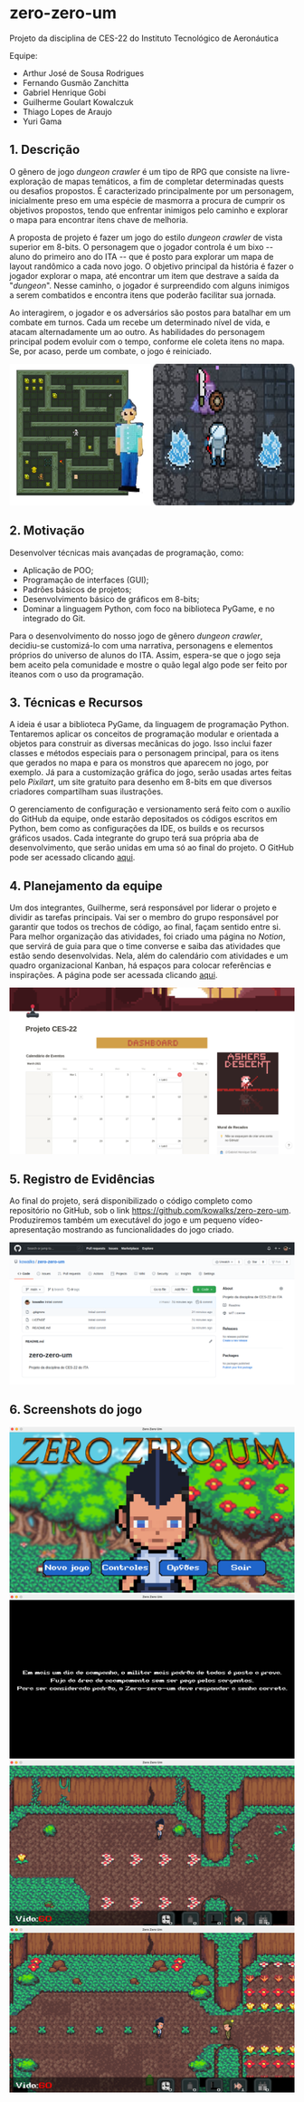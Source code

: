 # zero-zero-um

Projeto da disciplina de CES-22 do Instituto Tecnológico de Aeronáutica

Equipe:
* Arthur José de Sousa Rodrigues
* Fernando Gusmão Zanchitta
* Gabriel Henrique Gobi
* Guilherme Goulart Kowalczuk
* Thiago Lopes de Araujo
* Yuri Gama

## 1. Descrição

O gênero de jogo *dungeon crawler* é um tipo de RPG que consiste na livre-exploração de mapas temáticos, a fim de completar determinadas quests ou desafios propostos. É caracterizado principalmente por um personagem, inicialmente preso em uma espécie de masmorra a procura de cumprir os objetivos propostos, tendo que enfrentar inimigos pelo caminho e explorar o mapa para encontrar itens chave de melhoria.

A proposta de projeto é fazer um jogo do estilo *dungeon crawler* de vista superior em 8-bits. O personagem que o jogador controla é um bixo -- aluno do primeiro ano do ITA -- que é posto para explorar um mapa de layout randômico a cada novo jogo. O objetivo principal da história é fazer o jogador explorar o mapa, até encontrar um item que destrave a saída da "*dungeon*". Nesse caminho, o jogador é surpreendido com alguns inimigos a serem combatidos e encontra itens que poderão facilitar sua jornada.

Ao interagirem, o jogador e os adversários são postos para batalhar em um combate em turnos. Cada um recebe um determinado nível de vida, e atacam alternadamente um ao outro. As habilidades do personagem principal podem evoluir com o tempo, conforme ele coleta itens no mapa. Se, por acaso, perde um combate, o jogo é reiniciado.

<img src="./extras/jogo.jpg" width="250" height="250">
<img src="./extras/inspiracao.png" width="250" height="250">

## 2. Motivação

Desenvolver técnicas mais avançadas de programação, como:
* Aplicação de POO;
* Programação de interfaces (GUI);
* Padrões básicos de projetos;
* Desenvolvimento básico de gráficos em 8-bits;
* Dominar a linguagem Python, com foco na biblioteca PyGame, e no integrado do Git.

Para o desenvolvimento do nosso jogo de gênero *dungeon crawler*, decidiu-se customizá-lo com uma narrativa, personagens e elementos próprios do universo de alunos do ITA. Assim, espera-se que o jogo seja bem aceito pela comunidade e mostre o quão legal algo pode ser feito por iteanos com o uso da programação.

## 3. Técnicas e Recursos

A ideia é usar a biblioteca PyGame, da linguagem de programação Python. Tentaremos aplicar os conceitos de programação modular e orientada a objetos para construir as diversas mecânicas do jogo. Isso inclui fazer classes e métodos especiais para o personagem principal, para os itens que gerados no mapa e para os monstros que aparecem no jogo, por exemplo. Já para a customização gráfica do jogo, serão usadas artes feitas pelo *Pixilart*, um site gratuito para desenho em 8-bits em que diversos criadores compartilham suas ilustrações.

O gerenciamento de configuração e versionamento será feito com o auxílio do GitHub da equipe, onde estarão depositados os códigos escritos em Python, bem como as configurações da IDE, os builds e os recursos gráficos usados. Cada integrante do grupo terá sua própria aba de desenvolvimento, que serão unidas em uma só ao final do projeto. O GitHub pode ser acessado clicando [aqui][1].

## 4. Planejamento da equipe

Um dos integrantes, Guilherme, será responsável por liderar o projeto e dividir as tarefas principais. Vai ser o membro do grupo responsável por garantir que todos os trechos de código, ao final, façam sentido entre si. Para melhor organização das atividades, foi criado uma página no *Notion*, que servirá de guia para que o time converse e saiba das atividades que estão sendo desenvolvidas. Nela, além do calendário com atividades e um quadro organizacional Kanban, há espaços para colocar referências e inspirações. A página pode ser acessada clicando [aqui][2].

<img src="./extras/notion.png">

## 5. Registro de Evidências

Ao final do projeto, será disponibilizado o código completo como repositório no GitHub, sob o link https://github.com/kowalks/zero-zero-um. Produziremos também um executável do jogo e um pequeno vídeo-apresentação mostrando as funcionalidades do jogo criado. 

<img src="./extras/github.png">

[1]: https://github.com/kowalks/zero-zero-um
[2]: https://www.notion.so/kowalks/Projeto-CES-22-a2e6df24c5dc484eaf110a69ac01da68

## 6. Screenshots do jogo

<img src="./extras/start.png">
<img src="./extras/story.png">
<img src="./extras/game1.png">
<img src="./extras/game2.png">
